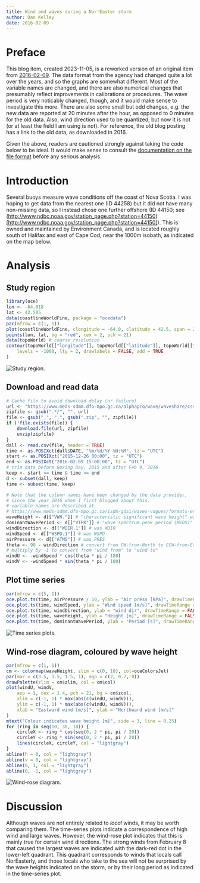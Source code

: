 ```yaml
---
title: Wind and waves during a Nor'Easter storm
author: Dan Kelley
date: 2016-02-09
---
```


# Preface

This blog item, created 2023-11-05, is a reworked version of an original item
from [2016-02-09](http://dankelley.github.io/r/2016/02/09/noreaster.html). The
data format from the agency had changed quite a lot over the years, and so the
graphs are somewhat different.  Most of the variable names are changed, and
there are also numerical changes that presumably reflect improvements in
calibrations or procedures.  The wave period is very noticably changed, though,
and it would make sense to investigate this more.  There are also some small
but odd changes, e.g. the new data are reported at 20 minutes after the hour,
as opposed to 0 minutes for the old data.  Also, wind direction used to be
quantized, but now it is not (or at least the field I am using is not). For
reference, the old blog posting has a link to the old data, as downloaded in
2016.

Given the above, readers are cautioned strongly against taking the code below
to be ideal.  It would make sense to consult the [documentation on the file
format](https://www.meds-sdmm.dfo-mpo.gc.ca/isdm-gdsi/waves-vagues/formats-eng.html#Par)
before any serious analysis.

# Introduction

Several buoys measure wave conditions off the coast of Nova Scotia. I was
hoping to get data from the nearest one (ID 44258) but it did not have many
non-missing data, so I instead chose one further offshore (ID 44150; see
(http://www.ndbc.noaa.gov/station_page.php?station=44150)[http://www.ndbc.noaa.gov/station_page.php?station=44150]).
This is owned and maintained by Environment Canada, and is located roughly
south of Halifax and east of Cape Cod, near the 1000m isobath, as indicated on
the map below.

# Analysis

## Study region

```R
library(oce)
lon <- -64.018
lat <- 42.505
data(coastlineWorldFine, package = "ocedata")
par(mfrow = c(1, 1))
plot(coastlineWorldFine, clongitude = -64.0, clatitude = 42.5, span = 2000)
points(lon, lat, bg = "red", cex = 2, pch = 21)
data(topoWorld) # coarse resolution
contour(topoWorld[["longitude"]], topoWorld[["latitude"]], topoWorld[["z"]],
    levels = -1000, lty = 2, drawlabels = FALSE, add = TRUE
)
```
![Study region.](/dek_blog/docs/assets/images/2016-02-09-noreaster-1.png)

## Download and read data

```R
# Cache file to avoid download delay (or failure)
url <- "https://www.meds-sdmm.dfo-mpo.gc.ca/alphapro/wave/waveshare/csvData/c44150_csv.zip"
zipfile <- gsub(".*/", "", url)
file <- gsub("_", ".", gsub(".zip", "", zipfile))
if (!file.exists(file)) {
    download.file(url, zipfile)
    unzip(zipfile)
}
dall <- read.csv(file, header = TRUE)
time <- as.POSIXct(dall$DATE, "%m/%d/%Y %H:%M", tz = "UTC")
start <- as.POSIXct("2015-12-26 00:00", tz = "UTC")
end <- as.POSIXct("2016-02-09 15:00:00", tz = "UTC")
# trim data before Boxing Day, 2015 and after Feb 9, 2016
keep <- start <= time & time <= end
d <- subset(dall, keep)
time <- subset(time, keep)

# Note that the column names have been changed by the data provider,
# since the year 2016 when I first blogged about this.
# variable names are described at
# https://www.meds-sdmm.dfo-mpo.gc.ca/isdm-gdsi/waves-vagues/formats-eng.html#Par
waveHeight <- d[["VWH."]] # "characteristic significant wave height" was WVHT
dominantWavePeriod <- d[["VTPK"]] # "wave spectrum peak period (MEDS)" was DPD
windDirection <- d[["WDIR.1"]] # was WDIR
windSpeed <- d[["WSPD.1"]] # was WSPD
airPressure <- d[["ATMS"]] # was PRES
theta <- 90 - windDirection # convert from CW-from-North to CCW-from-East
# multiply by -1 to convert from "wind from" to "wind to"
windU <- -windSpeed * cos(theta * pi / 180)
windV <- -windSpeed * sin(theta * pi / 180)
```

## Plot time series

```R
par(mfrow = c(5, 1))
oce.plot.ts(time, airPressure / 10, ylab = "Air press [kPa]", drawTimeRange = FALSE, mar = c(2, 3, 1, 1))
oce.plot.ts(time, windSpeed, ylab = "Wind speed [m/s]", drawTimeRange = FALSE, mar = c(2, 3, 1, 1))
oce.plot.ts(time, windDirection, ylab = "wind dir", drawTimeRange = FALSE, mar = c(2, 3, 1, 1))
oce.plot.ts(time, waveHeight, ylab = "Height [m]", drawTimeRange = FALSE, mar = c(2, 3, 1, 1))
oce.plot.ts(time, dominantWavePeriod, ylab = "Period [s]", drawTimeRange = FALSE, mar = c(2, 3, 1, 1))
```

![Time series plots.](/dek_blog/docs/assets/images/2016-02-09-noreaster-2.png)

## Wind-rose diagram, coloured by wave height

```R
par(mfrow = c(1, 1))
cm <- colormap(waveHeight, zlim = c(0, 10), col=oceColorsJet)
par(mar = c(3.5, 3.5, 1.5, 1), mgp = c(2, 0.7, 0))
drawPalette(zlim = cm$zlim, col = cm$col)
plot(windU, windV,
    asp = 1, cex = 1.4, pch = 21, bg = cm$zcol,
    xlim = c(-1, 1) * max(abs(c(windU, windV))),
    ylim = c(-1, 1) * max(abs(c(windU, windV))),
    xlab = "Eastward wind [m/s]", ylab = "Northward wind [m/s]"
)
mtext("Colour indicates wave height [m]", side = 3, line = 0.25)
for (ring in seq(10, 30, 10)) {
    circleX <- ring * cos(seq(0, 2 * pi, pi / 20))
    circleY <- ring * sin(seq(0, 2 * pi, pi / 20))
    lines(circleX, circleY, col = "lightgray")
}
abline(h = 0, col = "lightgray")
abline(v = 0, col = "lightgray")
abline(0, 1, col = "lightgray")
abline(0, -1, col = "lightgray")
```

![Wind-rose diagram.](/dek_blog/docs/assets/images/2016-02-09-noreaster-3.png)


# Discussion

Although waves are not entirely related to *local* winds, it may be worth
comparing them. The time-series plots indicate a correspondence of high wind
and large waves. However, the wind-rose plot indicates that this is mainly true
for certain wind directions. The strong winds from February 8 that caused the
largest waves are indicated with the dark-red dot in the lower-left
quadrant. This quadrant corresponds to winds that locals call NorEasterly,
and those locals who take to the sea will not be surprised by the wave
heights indicated on the storm, or by their long period as indicated in the
time-series plot.
